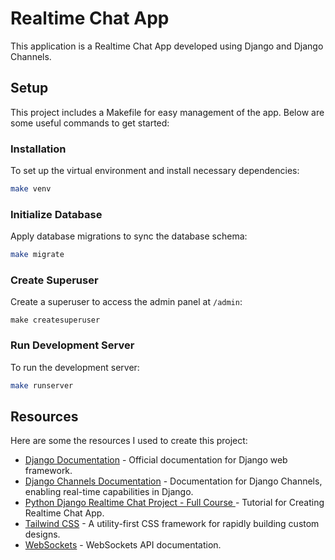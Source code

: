 # Realtime Chat App

This application is a Realtime Chat App developed using Django and Django Channels.

## Setup

This project includes a Makefile for easy management of the app. Below are some useful commands to get started:

### Installation

To set up the virtual environment and install necessary dependencies:

```bash
make venv
```

### Initialize Database

Apply database migrations to sync the database schema:

```bash
make migrate
```

### Create Superuser

Create a superuser to access the admin panel at `/admin`:

```
make createsuperuser
```

### Run Development Server

To run the development server:

```bash
make runserver
```

## Resources

Here are some the resources I used to create this project:

- [Django Documentation](https://docs.djangoproject.com/en/) - Official documentation for Django web framework.
- [Django Channels Documentation](https://channels.readthedocs.io/en/) - Documentation for Django Channels, enabling real-time capabilities in Django.
- [ Python Django Realtime Chat Project - Full Course ](https://www.youtube.com/watch?v=SF1k_Twr9cg) - Tutorial for Creating Realtime Chat App.
- [Tailwind CSS](https://tailwindcss.com/) - A utility-first CSS framework for rapidly building custom designs.
- [WebSockets](https://developer.mozilla.org/en-US/docs/Web/API/WebSockets_API) - WebSockets API documentation.